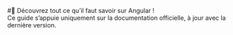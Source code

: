 #🚀 Découvrez tout ce qu’il faut savoir sur Angular ! <br>
Ce guide s’appuie uniquement sur la documentation officielle, à jour avec la dernière version.
